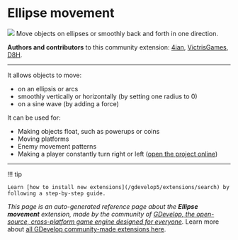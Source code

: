 # Ellipse movement

<img src="https://resources.gdevelop-app.com/assets/Icons/sine-wave.svg" class="extension-icon"></img>
Move objects on ellipses or smoothly back and forth in one direction.

**Authors and contributors** to this community extension: [4ian](https://gd.games/4ian), [VictrisGames](https://gd.games/VictrisGames), [D8H](https://gd.games/D8H).

---

It allows objects to move:
- on an ellipsis or arcs
- smoothly vertically or horizontally (by setting one radius to 0)
- on a sine wave (by adding a force)

It can be used for:
- Making objects float, such as powerups or coins
- Moving platforms
- Enemy movement patterns
- Making a player constantly turn right or left ([open the project online](https://editor.gdevelop.io/?project=example://star-seeker))

---

!!! tip

    Learn [how to install new extensions](/gdevelop5/extensions/search) by following a step-by-step guide.

*This page is an auto-generated reference page about the **Ellipse movement** extension, made by the community of [GDevelop, the open-source, cross-platform game engine designed for everyone](https://gdevelop.io/).* Learn more about [all GDevelop community-made extensions here](/gdevelop5/extensions).